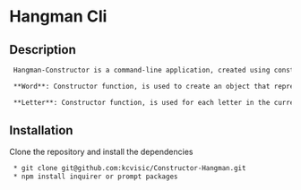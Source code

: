 
# Hangman Cli

## Description

``` bash
 Hangman-Constructor is a command-line application, created using constructor functions.

 **Word**: Constructor function, is used to create an object that represents a current word.

 **Letter**: Constructor function, is used for each letter in the current word. Each letter object either displays an underlying character, or a blank placeholder, depending on whether or not the user has guessed the letter.
```

## Installation
Clone the repository and install the dependencies

```bash
 * git clone git@github.com:kcvisic/Constructor-Hangman.git
 * npm install inquirer or prompt packages

```
